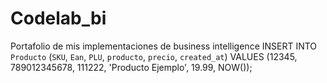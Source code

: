 # Codelab_bi
Portafolio de mis implementaciones de business intelligence
INSERT INTO `Producto` (`SKU`, `Ean`, `PLU`, `producto`, `precio`, `created_at`)
VALUES (12345, 789012345678, 111222, 'Producto Ejemplo', 19.99, NOW());

